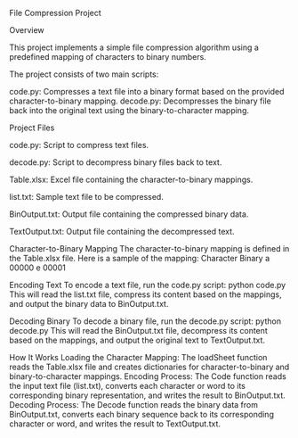 File Compression Project

Overview

This project implements a simple file compression algorithm using a predefined mapping of characters to binary numbers. 

The project consists of two main scripts:

code.py: Compresses a text file into a binary format based on the provided character-to-binary mapping.
decode.py: Decompresses the binary file back into the original text using the binary-to-character mapping.

Project Files

code.py: Script to compress text files.

decode.py: Script to decompress binary files back to text.

Table.xlsx: Excel file containing the character-to-binary mappings.

list.txt: Sample text file to be compressed.

BinOutput.txt: Output file containing the compressed binary data.

TextOutput.txt: Output file containing the decompressed text.


Character-to-Binary Mapping
The character-to-binary mapping is defined in the Table.xlsx file. Here is a sample of the mapping:
Character	Binary
a	         00000
e	         00001

Encoding Text
To encode a text file, run the code.py script: python code.py
This will read the list.txt file, compress its content based on the mappings, and output the binary data to BinOutput.txt.

Decoding Binary
To decode a binary file, run the decode.py script: python decode.py
This will read the BinOutput.txt file, decompress its content based on the mappings, and output the original text to TextOutput.txt.

How It Works
Loading the Character Mapping:
The loadSheet function reads the Table.xlsx file and creates dictionaries for character-to-binary and binary-to-character mappings.
Encoding Process:
The Code function reads the input text file (list.txt), converts each character or word to its corresponding binary representation, and writes the result to BinOutput.txt.
Decoding Process:
The Decode function reads the binary data from BinOutput.txt, converts each binary sequence back to its corresponding character or word, and writes the result to TextOutput.txt.
